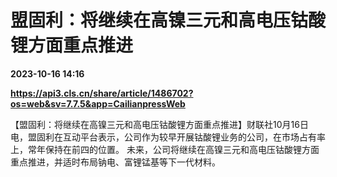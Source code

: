 # 盟固利：将继续在高镍三元和高电压钴酸锂方面重点推进

**2023-10-16 14:16**

**https://api3.cls.cn/share/article/1486702?os=web&sv=7.7.5&app=CailianpressWeb**

【盟固利：将继续在高镍三元和高电压钴酸锂方面重点推进】财联社10月16日电，盟固利在互动平台表示，公司作为较早开展钴酸锂业务的公司，在市场占有率上，常年保持在前四的位置。 未来，公司将继续在高镍三元和高电压钴酸锂方面重点推进，并适时布局钠电、富锂锰基等下一代材料。